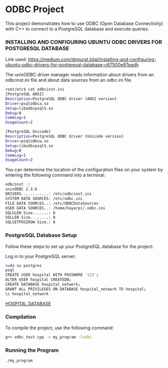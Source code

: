 # ODBC Project
This project demonstrates how to use ODBC (Open Database Connectivity) with C++ to connect to a PostgreSQL database and execute queries.

### INSTALLING AND CONFIGURING UBUNTU ODBC DRIVERS FOR POSTGRESQL DATABASE

Link used:
 https://medium.com/@murat.bilal/installing-and-configuring-ubuntu-odbc-drivers-for-postgresql-database-c67500e87eadh 

The unixODBC driver manager reads information about drivers from an odbcinst.ini file and about data sources from an odbc.ini file. 

```bash
root/etc$ cat odbcinst.ini
[PostgreSQL ANSI]
Description=PostgreSQL ODBC driver (ANSI version)
Driver=psqlodbca.so
Setup=libodbcpsqlS.so
Debug=0
CommLog=1
UsageCount=2

[PostgreSQL Unicode]
Description=PostgreSQL ODBC driver (Unicode version)
Driver=psqlodbcw.so
Setup=libodbcpsqlS.so
Debug=0
CommLog=1
UsageCount=2
```

 You can determine the location of the configuration files on your system by entering the following command into a terminal:

```bash
odbcinst -j
unixODBC 2.3.6
DRIVERS............: /etc/odbcinst.ini
SYSTEM DATA SOURCES: /etc/odbc.ini
FILE DATA SOURCES..: /etc/ODBCDataSources
USER DATA SOURCES..: /home/hayarpi/.odbc.ini
SQLULEN Size.......: 8
SQLLEN Size........: 8
SQLSETPOSIROW Size.: 8
```

### PostgreSQL Database Setup
Follow these steps to set up your PostgreSQL database for the project:

Log in to your PostgreSQL server:

```bash
sudo su postgres
psql
CREATE USER hospital WITH PASSWORD '123';
ALTER USER hospital CREATEDB;
CREATE DATABASE hospital_network;
GRANT ALL PRIVILEGES ON DATABASE hospital_network TO hospital;
\c hospital_network
```

[HOSPITAL DATABASE](Hospital.sql)


### Compilation
To compile the project, use the following command:

```bash
g++ odbc_test.cpp -o my_program -lodbc
```

### Running the Program
```bash
./my_program
```